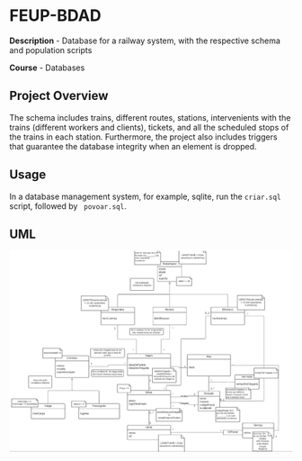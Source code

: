 # FEUP-BDAD
**Description** - Database for a railway system, with the respective schema and population scripts

**Course** - Databases

## Project Overview

The schema includes trains, different routes, stations, intervenients with the trains (different workers and clients), tickets, and all the scheduled stops of the trains in each station.
Furthermore, the project also includes triggers that guarantee the database integrity when an element is dropped.


## Usage

In a database management system, for example, sqlite, run the ``` criar.sql ``` script, followed by ``` povoar.sql```.

## UML

![](./docs/uml.png)
